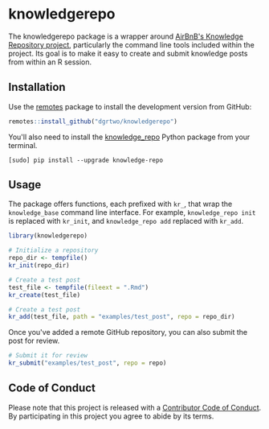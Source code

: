 

# knowledgerepo

The knowledgerepo package is a wrapper around [AirBnB's Knowledge Repository project](https://github.com/airbnb/knowledge-repo), particularly the command line tools included within the project. Its goal is to make it easy to create and submit knowledge posts from within an R session.

## Installation

Use the [remotes](https://cran.r-project.org/web/packages/remotes/index.html) package to install the development version from GitHub:


```r
remotes::install_github("dgrtwo/knowledgerepo")
```

You'll also need to install the [knowledge_repo](https://github.com/airbnb/knowledge-repo) Python package from your terminal.

```
[sudo] pip install --upgrade knowledge-repo
```

## Usage

The package offers functions, each prefixed with `kr_`, that wrap the `knowledge_base` command line interface. For example, `knowledge_repo init` is replaced with `kr_init`, and `knowledge_repo add` replaced with `kr_add`.


```r
library(knowledgerepo)

# Initialize a repository
repo_dir <- tempfile()
kr_init(repo_dir)

# Create a test post
test_file <- tempfile(fileext = ".Rmd")
kr_create(test_file)

# Create a test post
kr_add(test_file, path = "examples/test_post", repo = repo_dir)
```

Once you've added a remote GitHub repository, you can also submit the post for review.


```r
# Submit it for review
kr_submit("examples/test_post", repo = repo)
```

## Code of Conduct

Please note that this project is released with a [Contributor Code of Conduct](CODE_OF_CONDUCT.md).
By participating in this project you agree to abide by its terms.
